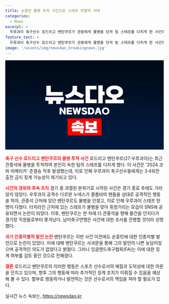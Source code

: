 ```yaml
---
title: 손흥민 물병 투척 사건으로 스태프 피범벅 사태
categories:
  - News
excerpt: >
  우루과이 축구선수 로드리고 벤탄쿠르가 관중에게 물병을 던져 팀 스태프를 다치게 한 사건이 발생했다. 이에 대한 비난과 벤탄쿠르와 관련된 이전의 인종차별 발언에 대한 사과문까지 소개됐다. 이로 인해 벤탄쿠르의 행동이 논란이 된 가운데, 향후에 축구연맹에 의해 어떠한 징계 조치를 받을지에 대한 관측이 나왔다. 14일에 캐나다와의 3·4위전이 있을 예정이며, 선수들의 출전 금지 징계 가능성도 거론되고 있다.
feature_text: >
  우루과이 축구선수 로드리고 벤탄쿠르가 관중에게 물병을 던져 팀 스태프를 다치게 한 사건이 발생했다. 이에 대한 비난과 벤탄쿠르와 관련된 이전의 인종차별 발언에 대한 사과문까지 소개됐다. 이로 인해 벤탄쿠르의 행동이 논란이 된 가운데, 향후에 축구연맹에 의해 어떠한 징계 조치를 받을지에 대한 관측이 나왔다. 14일에 캐나다와의 3·4위전이 있을 예정이며, 선수들의 출전 금지 징계 가능성도 거론되고 있다.
image: '/assets/img/newsdao_breakingnews.jpg'
---
```


<p><img src="/assets/img/newsdao_breakingnews.jpg" alt="cryptoinkorea 속보" /></p>

<p><b><span style="color: #ee2323;">축구 선수 로드리고 벤탄쿠르의 물병 투척 사건</span></b>
로드리고 벤탄쿠르(27·우루과이)는 최근 관중석에 물병을 투척하여 본인이 속한 팀의 스태프를 다치게 했다. 이 사건은 '2024 코파 아메리카' 준결승 직후 발생했는데, 이로 인해 우루과이 축구선수들에게는 3·4위전 출전 금지 징계 가능성이 제기되고 있다.</p>

<p><b><span style="color: #ee2323;">사건의 경위와 후속 조치</span></b>
경기 중 과열된 분위기로 시작된 사건은 경기 종료 후에도 가라앉지 않았다. 우루과이 공격수 다르윈 누녜스가 콜롬비아 팬들을 상대로 공격적인 행동을 하자, 관중석 근처에 있던 벤탄쿠르도 물병을 던졌고, 이로 인해 우루과이 스태프 한 명이 다쳤다. 터치라인 근처에 있는 스태프가 물병을 맞아 휘청거리는 모습이 SNS에 공유되면서 논란이 되었다. 이후, 벤탄쿠르는 한 차례 더 관중석을 향해 물건을 던지다가 경기장 직원들로부터 쫓겨났다. 남미축구연맹은 사건에 대한 조사를 진행할 것이라 성명했다.</p>

<p><b><span style="color: #ee2323;">과거 인종차별적 발언 논란</span></b>
벤탄쿠르는 이번 사건 이전에도 손흥민에 대한 인종차별 발언으로 논란이 있었다. 이에 대해 벤탄쿠르는 사과문을 통해 그의 발언이 나쁜 농담이었으며 공격적인 의도가 없었다고 밝혔다. 그러나 잉글랜드축구협회(FA)는 이에 대한 징계 여부를 검토 중인 것으로 전해졌다.</p>

<p><b><span style="color: #ee2323;">결론</span></b>
로드리고 벤탄쿠르의 이러한 행동은 스포츠 선수로서의 예절과 도덕성에 대한 의문을 던지고 있으며, 향후 그의 행동에 따라 추가적인 징계 조치가 이뤄질 수 있음을 예상해 볼 수 있다. 함부로 행동하거나 발언하는 것은 선수로서의 책임을 져야 할 필요가 있다.</p>
실시간 뉴스 속보는, <a href="https://newsdao.kr" rel="dofollow">https://newsdao.kr</a>


